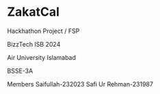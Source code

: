 # ZakatCal


Hackhathon Project / FSP

BizzTech ISB 2024

Air University Islamabad

BSSE-3A

Members 
  Saifullah-232023
  Safi Ur Rehman-231987
